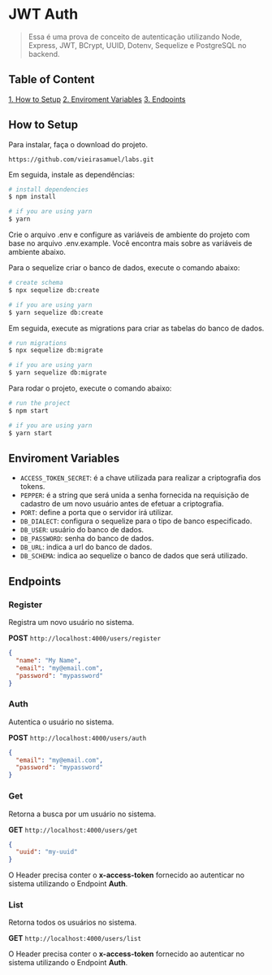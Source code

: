 # JWT Auth

> Essa é uma prova de conceito de autenticação utilizando Node,  Express, JWT,   BCrypt, UUID, Dotenv, Sequelize e PostgreSQL no backend.

## Table of Content

[1. How to Setup](#how-to-setup)
[2. Enviroment Variables](#enviroment-variables)
[3. Endpoints](#endpoints)
  
## How to Setup

Para instalar, faça o download do projeto.

```
https://github.com/vieirasamuel/labs.git
```
Em seguida, instale as dependências:

```sh
# install dependencies
$ npm install

# if you are using yarn
$ yarn
```

Crie o arquivo .env e configure as variáveis de ambiente do projeto com base no arquivo .env.example. Você encontra mais sobre as variáveis de ambiente abaixo.

Para o sequelize criar o banco de dados, execute o comando abaixo:

```sh
# create schema
$ npx sequelize db:create

# if you are using yarn
$ yarn sequelize db:create
```

Em seguida, execute as migrations para criar as tabelas do banco de dados.

```sh
# run migrations
$ npx sequelize db:migrate

# if you are using yarn
$ yarn sequelize db:migrate
```

Para rodar o projeto, execute o comando abaixo:

```sh
# run the project
$ npm start

# if you are using yarn
$ yarn start
```

## Enviroment Variables

- `ACCESS_TOKEN_SECRET`: é a chave utilizada para realizar a criptografia dos tokens.
- `PEPPER`: é a string que será unida a senha fornecida na requisição de cadastro de um novo usuário antes de efetuar a criptografia.
- `PORT`: define a porta que o servidor irá utilizar.
- `DB_DIALECT`: configura o sequelize para o tipo de banco especificado.
- `DB_USER`: usuário do banco de dados.
- `DB_PASSWORD`: senha do banco de dados.
- `DB_URL`: indica a url do banco de dados.
- `DB_SCHEMA`: indica ao sequelize o banco de dados que será utilizado.

## Endpoints

### Register

Registra um novo usuário no sistema.

**POST** `http://localhost:4000/users/register`

```json
{
  "name": "My Name",
  "email": "my@email.com",
  "password": "mypassword"
}
```

### Auth

Autentica o usuário no sistema.

**POST** `http://localhost:4000/users/auth`

```json
{
  "email": "my@email.com",
  "password": "mypassword"
}
```

### Get

Retorna a busca por um usuário no sistema.

**GET** `http://localhost:4000/users/get`

```json
{
  "uuid": "my-uuid"
}
```

O Header precisa conter o **x-access-token** fornecido ao autenticar no sistema utilizando o Endpoint **Auth**.

### List

Retorna todos os usuários no sistema.

**GET** `http://localhost:4000/users/list`

O Header precisa conter o **x-access-token** fornecido ao autenticar no sistema utilizando o Endpoint **Auth**.
